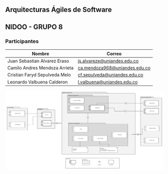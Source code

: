 ## Arquitecturas Ágiles de Software
## NIDOO -  GRUPO 8

### Participantes

Nombre                        | Correo
----------------------------- | -------------------------------
Juan Sebastian Alvarez Eraso  | js.alvareze@uniandes.edu.co
Camilo Andres Mendoza Arrieta | ca.mendoza968@uniandes.edu.co
Cristian Faryd Sepulveda Melo | cf.sepulveda@uniandes.edu.co
Leonardo Valbuena Calderon    | l.valbuena@uniandes.edu.co


![Image](views/NIDOO_Components.png)
